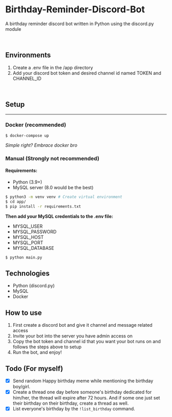 # Birthday-Reminder-Discord-Bot
A birthday reminder discord bot written in Python using the discord.py module

<br>

## Environments
1. Create a .env file in the /app directory
2. Add your discord bot token and desired channel id named TOKEN and CHANNEL_ID

<br>

## Setup
<hr>

### Docker (recommended)
```
$ docker-compose up
```
*Simple right? Embrace docker bro*

### Manual (Strongly not recommended)
#### Requirements:
- Python (3.9+)
- MySQL server (8.0 would be the best)

```Bash
$ python3 -m venv venv # Create virtual environment
$ cd app/
$ pip install -r requirements.txt
```
**Then add your MySQL credentials to the .env file:**
- MYSQL_USER
- MYSQL_PASSWORD
- MYSQL_HOST
- MYSQL_PORT
- MYSQL_DATABASE
```Bash
$ python main.py
```

## Technologies
- Python (discord.py)
- MySQL
- Docker

## How to use
1. First create a discord bot and give it channel and message related access
2. Invite your bot into the server you have admin access on
3. Copy the bot token and channel id that you want your bot runs on and follows the steps above to setup
4. Run the bot, and enjoy!

## Todo (For myself)
- [x] Send random Happy birthday meme while mentioning the birthday boy/girl.
- [x] Create a thread one day before someone's birthday dedicated for him/her, the thread will expire after 72 hours. And if some one just set their birthday on their birthday, create a thread as well.
- [x] List everyone's birthday by the ```!list_birthday``` command.